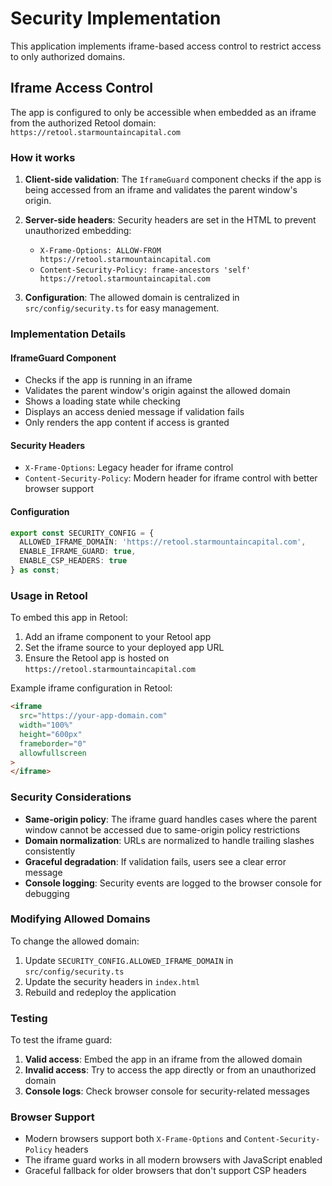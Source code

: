 # Security Implementation

This application implements iframe-based access control to restrict access to only authorized domains.

## Iframe Access Control

The app is configured to only be accessible when embedded as an iframe from the authorized Retool domain: `https://retool.starmountaincapital.com`

### How it works

1. **Client-side validation**: The `IframeGuard` component checks if the app is being accessed from an iframe and validates the parent window's origin.

2. **Server-side headers**: Security headers are set in the HTML to prevent unauthorized embedding:
   - `X-Frame-Options: ALLOW-FROM https://retool.starmountaincapital.com`
   - `Content-Security-Policy: frame-ancestors 'self' https://retool.starmountaincapital.com`

3. **Configuration**: The allowed domain is centralized in `src/config/security.ts` for easy management.

### Implementation Details

#### IframeGuard Component

- Checks if the app is running in an iframe
- Validates the parent window's origin against the allowed domain
- Shows a loading state while checking
- Displays an access denied message if validation fails
- Only renders the app content if access is granted

#### Security Headers

- `X-Frame-Options`: Legacy header for iframe control
- `Content-Security-Policy`: Modern header for iframe control with better browser support

#### Configuration

```typescript
export const SECURITY_CONFIG = {
  ALLOWED_IFRAME_DOMAIN: 'https://retool.starmountaincapital.com',
  ENABLE_IFRAME_GUARD: true,
  ENABLE_CSP_HEADERS: true
} as const;
```

### Usage in Retool

To embed this app in Retool:

1. Add an iframe component to your Retool app
2. Set the iframe source to your deployed app URL
3. Ensure the Retool app is hosted on `https://retool.starmountaincapital.com`

Example iframe configuration in Retool:

```html
<iframe
  src="https://your-app-domain.com"
  width="100%"
  height="600px"
  frameborder="0"
  allowfullscreen
>
</iframe>
```

### Security Considerations

- **Same-origin policy**: The iframe guard handles cases where the parent window cannot be accessed due to same-origin policy restrictions
- **Domain normalization**: URLs are normalized to handle trailing slashes consistently
- **Graceful degradation**: If validation fails, users see a clear error message
- **Console logging**: Security events are logged to the browser console for debugging

### Modifying Allowed Domains

To change the allowed domain:

1. Update `SECURITY_CONFIG.ALLOWED_IFRAME_DOMAIN` in `src/config/security.ts`
2. Update the security headers in `index.html`
3. Rebuild and redeploy the application

### Testing

To test the iframe guard:

1. **Valid access**: Embed the app in an iframe from the allowed domain
2. **Invalid access**: Try to access the app directly or from an unauthorized domain
3. **Console logs**: Check browser console for security-related messages

### Browser Support

- Modern browsers support both `X-Frame-Options` and `Content-Security-Policy` headers
- The iframe guard works in all modern browsers with JavaScript enabled
- Graceful fallback for older browsers that don't support CSP headers
